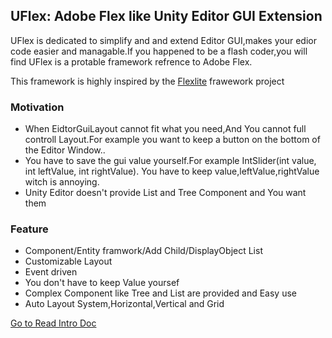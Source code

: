 ## UFlex: Adobe Flex like Unity Editor GUI Extension

UFlex is dedicated to simplify and and extend Editor GUI,makes your edior code easier and managable.If you happened to be a flash coder,you will find UFlex is a protable framework refrence to Adobe Flex.

This framework is highly inspired by the [Flexlite](https://github.com/flexlite/framework) frawework project

### Motivation

- When EidtorGuiLayout cannot fit what you need,And You cannot full controll Layout.For example you want to keep a button on the bottom of the Editor Window..
- You have to save the gui value yourself.For example IntSlider(int value, int leftValue, int rightValue). You have to keep value,leftValue,rightValue witch is annoying.
- Unity Editor doesn't provide List and Tree Component and You want them

### Feature
- Component/Entity framwork/Add Child/DisplayObject List
- Customizable Layout
- Event driven
- You don't have to keep Value yoursef
- Complex Component like Tree and List are provided and Easy use
- Auto Layout System,Horizontal,Vertical and Grid

 [Go to Read Intro Doc](https://github.com/terrynoya/UFlexDoc/blob/master/Intro.md)
